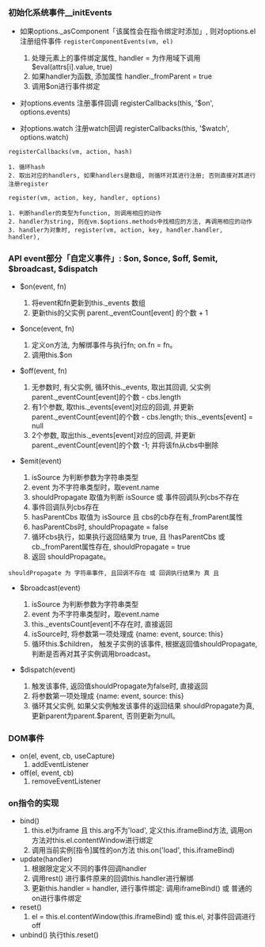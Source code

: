### 初始化系统事件__initEvents
+ 如果options.\_asComponent「该属性会在指令绑定时添加」, 则对options.el注册组件事件
`registerComponentEvents(vm, el)`
    1. 处理元素上的事件绑定属性, handler = 为作用域下调用$eval(attrs[i].value, true)
    2. 如果handler为函数, 添加属性 handler.\_fromParent = true
    3. 调用$on进行事件绑定

+ 对options.events 注册事件回调 registerCallbacks(this, '$on', options.events)
+ 对options.watch 注册watch回调 registerCallbacks(this, '$watch', options.watch)

`registerCallbacks(vm, action, hash)`

    1. 循环hash
    2. 取出对应的handlers, 如果handlers是数组, 则循环对其进行注册; 否则直接对其进行注册register

`register(vm, action, key, handler, options)`
    
    1. 判断handler的类型为function, 则调用相应的动作
    2. handler为string, 则在vm.$options.methods中找相应的方法, 再调用相应的动作
    3. handler为对象时, register(vm, action, key, handler.handler, handler), 



### API event部分「自定义事件」: $on, $once, $off, $emit, $broadcast, $dispatch
+ $on(event, fn)
    1. 将event和fn更新到this.\_events 数组
    2. 更新this的父实例 parent.\_eventCount[event] 的个数 + 1

+ $once(event, fn)
    1. 定义on方法, 为解绑事件与执行fn; on.fn = fn。
    2. 调用this.$on

+ $off(event, fn)
    1. 无参数时, 有父实例, 循环this.\_events, 取出其回调, 父实例parent.\_eventCount[event]的个数 - cbs.length
    2. 有1个参数, 取this.\_events[event]对应的回调, 并更新parent.\_eventCount[event]的个数 - cbs.length; this.\_events[event] = null
    3. 2个参数, 取出this.\_events[event]对应的回调, 并更新parent.\_eventCount[event]的个数 -1; 并将该fn从cbs中删除

+ $emit(event)
    1. isSource 为判断参数为字符串类型
    2. event 为不字符串类型时，取event.name
    3. shouldPropagate 取值为判断 isSource 或 事件回调队列cbs不存在
    4. 事件回调队列cbs存在
    5. hasParentCbs 取值为 isSource 且 cbs的cb存在有_fromParent属性
    6. hasParentCbs时, shouldPropagate = false
    7. 循环cbs执行，如果执行返回结果为 true, 且 !hasParentCbs 或 cb.\_fromParent属性存在, shouldPropagate = true
    8. 返回 shouldPropagate。

`shouldPropagate 为 字符串事件, 且回调不存在 或 回调执行结果为 真 且 `

+ $broadcast(event)
    1. isSource 为判断参数为字符串类型
    2. event 为不字符串类型时，取event.name
    3. this.\_eventsCount[event]不存在时, 直接返回
    4. isSource时, 将参数第一项处理成 {name: event, source: this}
    5. 循环this.$children， 触发子实例的该事件, 根据返回值shouldPropagate, 判断是否再对其子实例调用broadcast。

+ $dispatch(event)
    1. 触发该事件, 返回值shouldPropagate为false时, 直接返回
    2. 将参数第一项处理成 {name: event, source: this}
    3. 循环其父实例, 如果父实例触发该事件的返回结果 shouldPropagate为真, 更新parent为parent.$parent, 否则更新为null。

### DOM事件
+ on(el, event, cb, useCapture)
    1. addEventListener
+ off(el, event, cb)
    1. removeEventListener

### on指令的实现
+ bind()
    1. this.el为iframe 且 this.arg不为'load', 定义this.iframeBind方法, 调用on方法对this.el.contentWindow进行绑定
    2. 调用当前实例[指令]属性的on方法 this.on('load', this.iframeBind)
+ update(handler)
    1. 根据限定定义不同的事件回调handler
    2. 调用rest() 进行事件原来的回调this.handler进行解绑
    3. 更新this.handler = handler, 进行事件绑定: 调用iframeBind() 或 普通的on进行事件绑定
+ reset()
    1. el = this.el.contentWindow(this.iframeBind) 或 this.el, 对事件回调进行off
+ unbind() 执行this.reset()

